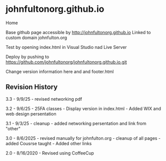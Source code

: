 # johnfultonorg.github.io
Home

Base github page accessible by http://johnfultonorg.github.io
Linked to custom domain johnfulton.org

Test by opening index.html in Visual Studio nad Live Server

Deploy by pushing to https://github.com/johnfultonorg/johnfultonorg.github.io.git

Change version information here and and footer.html


## Revision History

3.3 - 9/9/25
    - revised networking pdf

3.2 - 9/6/25
    - 25FA classes
    - Display version in index.html
    - Added WIX and web design persentation

3.1 - 9/3/25
    - cleanup
    - added networking persentation and link from "other"

3.0 - 8/6/2025
    - revised manually for johnfulton.org
    - cleanup of all pages
    - added Cousrse taught
    - Added other links
  
2.0 - 8/16/2020
    - Revised using CoffeeCup


  